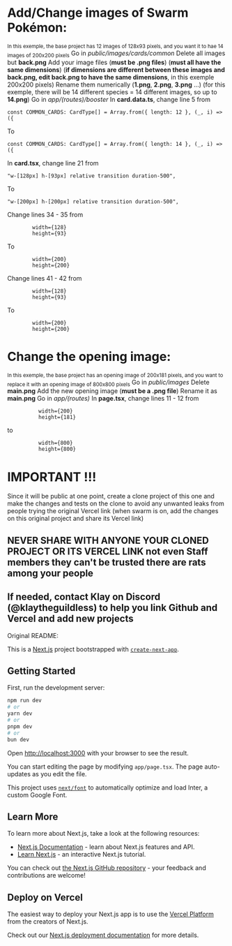 # Add/Change images of Swarm Pokémon:
<sub>In this exemple, the base project has 12 images of 128x93 pixels, and you want it to hae 14 images of 200x200 pixels</sub>
Go in *public/images/cards/common*
Delete all images but **back.png**
Add your image files (**must be .png files**) (**must all have the same dimensions**) (**if dimensions are different between these images and back.png, edit back.png to have the same dimensions**, in this exemple 200x200 pixels)
Rename them numerically (**1.png**, **2.png**, **3.png** ...) (for this exemple, there will be 14 different species = 14 different images, so up to **14.png**)
Go in *app/(routes)/booster*
In **card.data.ts**, change line 5 from
```
const COMMON_CARDS: CardType[] = Array.from({ length: 12 }, (_, i) => ({
```
To
```
const COMMON_CARDS: CardType[] = Array.from({ length: 14 }, (_, i) => ({
```
In **card.tsx**, change line 21 from
```
"w-[128px] h-[93px] relative transition duration-500",
```
To
```
"w-[200px] h-[200px] relative transition duration-500",
```
Change lines 34 - 35 from
```
        width={128}
        height={93}
```
To
```
        width={200}
        height={200}
```
Change lines 41 - 42 from
```
        width={128}
        height={93}
```
To
```
        width={200}
        height={200}
```

# Change the opening image:
<sub>In this exemple, the base project has an opening image of 200x181 pixels, and you want to replace it with an opening image of 800x800 pixels</sub>
Go in *public/images*
Delete **main.png**
Add the new opening image (**must be a .png file**)
Rename it as **main.png**
Go in *app/(routes)*
In **page.tsx**, change lines 11 - 12 from
```
          width={200}
          height={181}
```
to
```
          width={800}
          height={800}
```

# IMPORTANT !!!
Since it will be public at one point, create a clone project of this one and make the changes and tests on the clone to avoid any unwanted leaks from people trying the original Vercel link (when swarm is on, add the changes on this original project and share its Vercel link)
## NEVER SHARE WITH ANYONE YOUR CLONED PROJECT OR ITS VERCEL LINK not even Staff members they can't be trusted there are rats among your people
If needed, contact Klay on Discord (@klaytheguildless) to help you link Github and Vercel and add new projects
-------------------------------------------------------------------------------------------------------------------------------------------------------------------

Original README:

This is a [Next.js](https://nextjs.org/) project bootstrapped with [`create-next-app`](https://github.com/vercel/next.js/tree/canary/packages/create-next-app).

## Getting Started

First, run the development server:

```bash
npm run dev
# or
yarn dev
# or
pnpm dev
# or
bun dev
```

Open [http://localhost:3000](http://localhost:3000) with your browser to see the result.

You can start editing the page by modifying `app/page.tsx`. The page auto-updates as you edit the file.

This project uses [`next/font`](https://nextjs.org/docs/basic-features/font-optimization) to automatically optimize and load Inter, a custom Google Font.

## Learn More

To learn more about Next.js, take a look at the following resources:

- [Next.js Documentation](https://nextjs.org/docs) - learn about Next.js features and API.
- [Learn Next.js](https://nextjs.org/learn) - an interactive Next.js tutorial.

You can check out [the Next.js GitHub repository](https://github.com/vercel/next.js/) - your feedback and contributions are welcome!

## Deploy on Vercel

The easiest way to deploy your Next.js app is to use the [Vercel Platform](https://vercel.com/new?utm_medium=default-template&filter=next.js&utm_source=create-next-app&utm_campaign=create-next-app-readme) from the creators of Next.js.

Check out our [Next.js deployment documentation](https://nextjs.org/docs/deployment) for more details.
